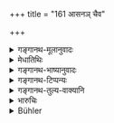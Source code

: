 +++
title = "161 आसनञ् चैव"

+++

<details><summary>गङ्गानथ-मूलानुवादः</summary>

He shall have recourse to Halting, to Marching, to Alliance, to War, to Bifurcation or to Seeking shelter, after having fully considered his business.—(161)
</details>

<details><summary>मेधातिथिः</summary>

एकेन संधायापरस्मिन् याने शक्तं मृषा विगृह्णीयात् । एवम् आसनम् अपि संधाय विगृह्य च । सर्वम् एतत् **कार्यं वीक्ष्य प्रयुञ्जीत** । नात्र नियतः कालः । यदैव यद् युक्तं मन्येत तदैव तद् आचरेत् । 

- <u>यदि</u> कालनियमो लक्षयितुं न शक्यते, उपदेशः किम् अर्थम् । 

- एवम् आह न शक्यते- विशेषो दुर्लक्षः, सामान्यं तु सुलक्षणम् । एतद् अप्य् अबुधानाम् उपयुज्यते ॥ ७.१६१ ॥
</details>

<details><summary>गङ्गानथ-भाष्यानुवादः</summary>

Having entered into alliance with one party, he shall declare war upon another, even under false pretences. Similarly he shall resort to Halting after having entered into alliance and declared war. All this he shall do after having fully considered his business. There can be no fixed time for all this; he shall resort to a certain measure at the time at which he may think it to be most opportune.

*Objection*—“If any rules regarding time cannot be indicated, why should
there be any teaching regarding the subject at all?”

*Answer*—Who says that the time *cannot* be indicated? What is meant is
that any minute details regarding the time are hard to indicate; a general indication is easy enough; and even a general indication comes useful to those who are not learned.—(161)
</details>

<details><summary>गङ्गानथ-टिप्पन्यः</summary>

This verse is quoted in *Parāśaramādhava* (Ācāra, p. 411),—and in
*Vīramitrodaya* (Rājanīti, p. 324), which explains ‘*Saṃśraya*’ as
‘seeking the shelter of a more powerful king, when hard-pressed by the
enemy.’
</details>

<details><summary>गङ्गानथ-तुल्य-वाक्यानि</summary>

**(verses 7.160-161)  
**

See Comparative notes for [Verse
7.160].
</details>

<details><summary>भारुचिः</summary>

संधायासनं विगृह्यासनं संधाय यानं विगृह्य यानं वा **कार्यं वीक्ष्य प्रयुञ्जीत** । तथा **द्वैधं संश्रयम् एव च** । परम् अतिसंधातुकामयोर् अरिविजिगीष्वोर् उपहन्तुम् अशक्तयोः संधायासनं विगृह्य वा । तत्र यदा पश्येत् "स्वबलेनोत्सहे परं कर्शयितुम्, उत्साहयुक्ताश् च मे प्रकृतयः संहता विवृद्धाश् च स्वकर्मण्यव्याहताश् चरिष्यन्ति, परस्य वा प्रकृतयो लुब्धाः क्षीणाश् (?) च, यत उपजापेन शक्यास् त आत्मीकर्तुअम्" इत्य् एवमादि, तदा विगृह्यासीत । विगृह्यासनहेत्वभावे संधायासीत । परस्माद् अभ्युच्चितः सर्वसंदोहवर्जं स्वराष्ट्रे कृतप्रतिविधानो विगृह्य यायात्, व्यसने वा परस्य प्र[कृ]तिक्षये क्प्र्कृतिकोपे वा, आक्रन्दासारबलाद् वा। विगृह्य यानहेत्वभावे तु पार्ष्णिग्राहं संधाय यायात्, संभूय वा यात्राफलांशकृतसंइत्क इत्य् एवमादि । समर्थो वा त्व् अरिं पार्ष्णिग्राहं च युगपद् विगृह्य यावत्, असमर्थो वा बलवता समाक्रान्तो दुर्गापाश्रयाद् द्वैधीभूतस् तिष्ठेत्, मध्यमम् उदासीनं वाश्रयेत्, यत्र वा पूर्वपुरुषोचिता गतिः, आसन्नसंबन्धो वा मित्राणि वा भूयांसि यत्र शक्तिमन्तो भवेयुस् तं संश्रयेत ॥ ७.१६१ ॥
</details>

<details><summary>Bühler</summary>

161	Having carefully considered the business (in hand), let him resort to sitting quiet or marching, alliance or war, dividing his forces or seeking protection (as the case may require).
</details>
